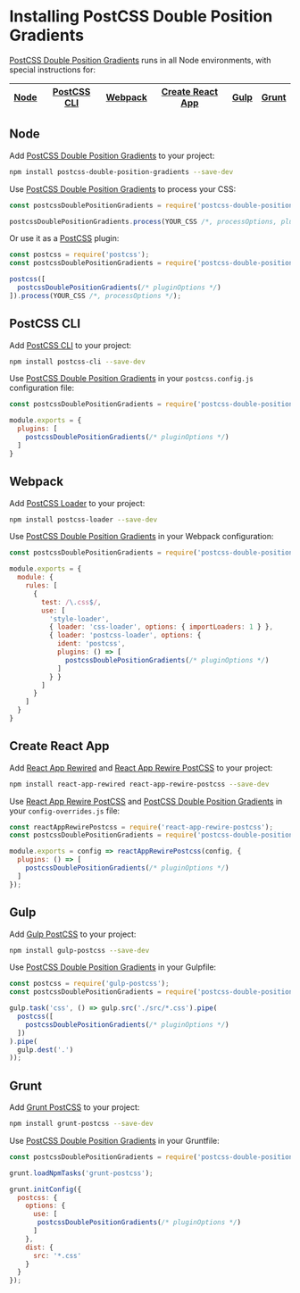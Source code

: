 # Installing PostCSS Double Position Gradients

[PostCSS Double Position Gradients] runs in all Node environments, with special instructions for:

| [Node](#node) | [PostCSS CLI](#postcss-cli) | [Webpack](#webpack) | [Create React App](#create-react-app) | [Gulp](#gulp) | [Grunt](#grunt) |
| --- | --- | --- | --- | --- | --- |

## Node

Add [PostCSS Double Position Gradients] to your project:

```bash
npm install postcss-double-position-gradients --save-dev
```

Use [PostCSS Double Position Gradients] to process your CSS:

```js
const postcssDoublePositionGradients = require('postcss-double-position-gradients');

postcssDoublePositionGradients.process(YOUR_CSS /*, processOptions, pluginOptions */);
```

Or use it as a [PostCSS] plugin:

```js
const postcss = require('postcss');
const postcssDoublePositionGradients = require('postcss-double-position-gradients');

postcss([
  postcssDoublePositionGradients(/* pluginOptions */)
]).process(YOUR_CSS /*, processOptions */);
```

## PostCSS CLI

Add [PostCSS CLI] to your project:

```bash
npm install postcss-cli --save-dev
```

Use [PostCSS Double Position Gradients] in your `postcss.config.js` configuration file:

```js
const postcssDoublePositionGradients = require('postcss-double-position-gradients');

module.exports = {
  plugins: [
    postcssDoublePositionGradients(/* pluginOptions */)
  ]
}
```

## Webpack

Add [PostCSS Loader] to your project:

```bash
npm install postcss-loader --save-dev
```

Use [PostCSS Double Position Gradients] in your Webpack configuration:

```js
const postcssDoublePositionGradients = require('postcss-double-position-gradients');

module.exports = {
  module: {
    rules: [
      {
        test: /\.css$/,
        use: [
          'style-loader',
          { loader: 'css-loader', options: { importLoaders: 1 } },
          { loader: 'postcss-loader', options: {
            ident: 'postcss',
            plugins: () => [
              postcssDoublePositionGradients(/* pluginOptions */)
            ]
          } }
        ]
      }
    ]
  }
}
```

## Create React App

Add [React App Rewired] and [React App Rewire PostCSS] to your project:

```bash
npm install react-app-rewired react-app-rewire-postcss --save-dev
```

Use [React App Rewire PostCSS] and [PostCSS Double Position Gradients] in your
`config-overrides.js` file:

```js
const reactAppRewirePostcss = require('react-app-rewire-postcss');
const postcssDoublePositionGradients = require('postcss-double-position-gradients');

module.exports = config => reactAppRewirePostcss(config, {
  plugins: () => [
    postcssDoublePositionGradients(/* pluginOptions */)
  ]
});
```

## Gulp

Add [Gulp PostCSS] to your project:

```bash
npm install gulp-postcss --save-dev
```

Use [PostCSS Double Position Gradients] in your Gulpfile:

```js
const postcss = require('gulp-postcss');
const postcssDoublePositionGradients = require('postcss-double-position-gradients');

gulp.task('css', () => gulp.src('./src/*.css').pipe(
  postcss([
    postcssDoublePositionGradients(/* pluginOptions */)
  ])
).pipe(
  gulp.dest('.')
));
```

## Grunt

Add [Grunt PostCSS] to your project:

```bash
npm install grunt-postcss --save-dev
```

Use [PostCSS Double Position Gradients] in your Gruntfile:

```js
const postcssDoublePositionGradients = require('postcss-double-position-gradients');

grunt.loadNpmTasks('grunt-postcss');

grunt.initConfig({
  postcss: {
    options: {
      use: [
       postcssDoublePositionGradients(/* pluginOptions */)
      ]
    },
    dist: {
      src: '*.css'
    }
  }
});
```

[Gulp PostCSS]: https://github.com/postcss/gulp-postcss
[Grunt PostCSS]: https://github.com/nDmitry/grunt-postcss
[PostCSS]: https://github.com/postcss/postcss
[PostCSS CLI]: https://github.com/postcss/postcss-cli
[PostCSS Loader]: https://github.com/postcss/postcss-loader
[PostCSS Double Position Gradients]: https://github.com/csstools/postcss-double-position-gradients
[React App Rewire PostCSS]: https://github.com/csstools/react-app-rewire-postcss
[React App Rewired]: https://github.com/timarney/react-app-rewired
